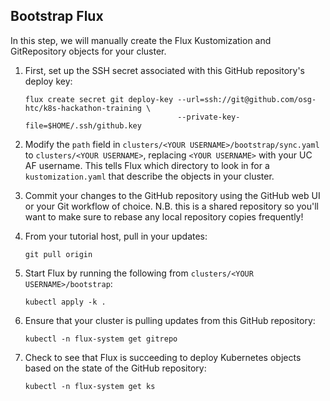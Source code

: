 Bootstrap Flux
--------------

In this step, we will manually create the Flux Kustomization and GitRepository objects for your cluster.

1.  First, set up the SSH secret associated with this GitHub repository's deploy key:

        flux create secret git deploy-key --url=ssh://git@github.com/osg-htc/k8s-hackathon-training \
                                          --private-key-file=$HOME/.ssh/github.key

2.  Modify the `path` field in `clusters/<YOUR USERNAME>/bootstrap/sync.yaml` to `clusters/<YOUR USERNAME>`,
    replacing `<YOUR USERNAME>` with your UC AF username.
    This tells Flux which directory to look in for a `kustomization.yaml` that describe the objects in your cluster.

3.  Commit your changes to the GitHub repository using the GitHub web UI or your Git workflow of choice.
    N.B. this is a shared repository so you'll want to make sure to rebase any local repository copies frequently!

4.  From your tutorial host, pull in your updates:

        git pull origin

5.  Start Flux by running the following from `clusters/<YOUR USERNAME>/bootstrap`:

        kubectl apply -k .

6.  Ensure that your cluster is pulling updates from this GitHub repository:

        kubectl -n flux-system get gitrepo

7.  Check to see that Flux is succeeding to deploy Kubernetes objects based on the state of the GitHub repository:

        kubectl -n flux-system get ks
